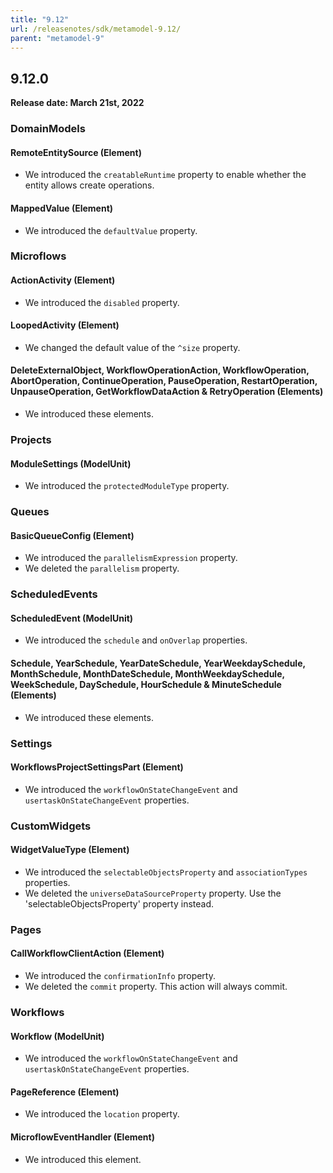 ```yaml
---
title: "9.12"
url: /releasenotes/sdk/metamodel-9.12/
parent: "metamodel-9"
---
```


## 9.12.0

**Release date: March 21st, 2022**

### DomainModels

#### RemoteEntitySource (Element)

* We introduced the `creatableRuntime` property to enable whether the entity allows create operations.

#### MappedValue (Element)

* We introduced the `defaultValue` property. 

### Microflows

#### ActionActivity (Element)

* We introduced the `disabled` property. 

#### LoopedActivity (Element)

* We changed the default value of the `^size` property.

#### DeleteExternalObject, WorkflowOperationAction, WorkflowOperation, AbortOperation, ContinueOperation, PauseOperation, RestartOperation, UnpauseOperation, GetWorkflowDataAction & RetryOperation (Elements)

* We introduced these elements. 

### Projects

#### ModuleSettings (ModelUnit)

* We introduced the `protectedModuleType` property. 

### Queues

#### BasicQueueConfig (Element)

* We introduced the `parallelismExpression` property. 
* We deleted the `parallelism` property. 

### ScheduledEvents

#### ScheduledEvent (ModelUnit)

* We introduced the `schedule` and `onOverlap` properties. 

#### Schedule, YearSchedule, YearDateSchedule, YearWeekdaySchedule, MonthSchedule, MonthDateSchedule, MonthWeekdaySchedule, WeekSchedule, DaySchedule, HourSchedule & MinuteSchedule (Elements)

* We introduced these elements. 

### Settings

#### WorkflowsProjectSettingsPart (Element)

* We introduced the `workflowOnStateChangeEvent` and `usertaskOnStateChangeEvent` properties. 

### CustomWidgets

#### WidgetValueType (Element)

* We introduced the `selectableObjectsProperty` and `associationTypes` properties.
* We deleted the `universeDataSourceProperty` property. Use the 'selectableObjectsProperty' property instead.

### Pages

#### CallWorkflowClientAction (Element)

* We introduced the `confirmationInfo` property. 
* We deleted the `commit` property. This action will always commit.

### Workflows

#### Workflow (ModelUnit)

* We introduced the `workflowOnStateChangeEvent` and `usertaskOnStateChangeEvent` properties.

#### PageReference (Element)

* We introduced the `location` property. 

#### MicroflowEventHandler (Element)

* We introduced this element. 
